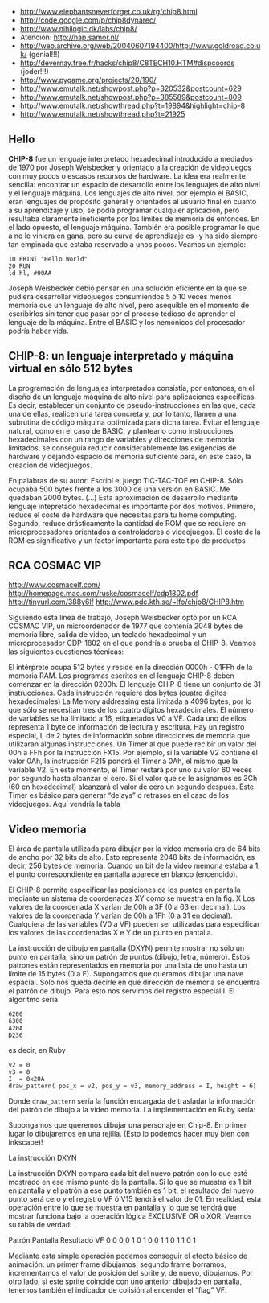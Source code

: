 * http://www.elephantsneverforget.co.uk/rg/chip8.html
* http://code.google.com/p/chip8dynarec/
* http://www.nihilogic.dk/labs/chip8/
* Atención: http://hap.samor.nl/
* http://web.archive.org/web/20040607194400/http://www.goldroad.co.uk/ (genial!!!)
* http://devernay.free.fr/hacks/chip8/C8TECH10.HTM#dispcoords (joder!!!)
* http://www.pygame.org/projects/20/190/
* http://www.emutalk.net/showpost.php?p=320532&postcount=629
* http://www.emutalk.net/showpost.php?p=385589&postcount=809
* http://www.emutalk.net/showthread.php?t=19894&highlight=chip-8
* http://www.emutalk.net/showthread.php?t=21925


Hello
----


**CHIP-8**  fue un lenguaje interpretado hexadecimal introducido a mediados de 1970 por Joseph Weisbecker y orientado a la creación de videojuegos con muy pocos o escasos recursos de hardware. La idea era realmente sencilla: encontrar un espacio de desarrollo entre los lenguajes de alto nivel y el lenguaje máquina. Los lenguajes de alto nivel, por ejemplo el BASIC, eran lenguajes de propósito general y orientados al usuario final en cuanto a su aprendizaje y uso; se podía programar cualquier aplicación, pero resultaba claramente ineficiente por los límites de memoria de entonces. En el lado opuesto, el lenguaje máquina. También era posible programar lo que a no le viniera en gana, pero su curva de aprendizaje es -y ha sido siempre- tan empinada que estaba reservado a unos pocos. Veamos un ejemplo:

	10 PRINT "Hello World"
	20 RUN
	ld hl, #00AA

Joseph Weisbecker debió pensar en una solución eficiente en la que se pudiera desarrollar videojuegos consumiendos 5 ó 10 veces menos memoria que un lenguaje de alto nivel, pero asequible en el momento de escribirlos sin tener que pasar por el proceso tedioso de aprender el lenguaje de la máquina. Entre el BASIC y los nemónicos del procesador podría haber vida.

CHIP-8: un lenguaje interpretado y máquina virtual en sólo 512 bytes
-

La programación de lenguajes interpretados consistía, por entonces, en el diseño de un lenguaje máquina de alto nivel para aplicaciones específicas. Es decir, establecer un conjunto de pseudo-instrucciones en las que, cada una de ellas, realicen una tarea concreta y, por lo tanto, llamen a una subrutina de código máquina optimizada para dicha tarea. Evitar el lenguaje natural, como en el caso de BASIC, y plantearlo como instrucciones hexadecimales con un rango de variables y direcciones de memoria limitados, se conseguía reducir considerablemente las exigencias de hardware y dejando espacio de memoria suficiente para, en este caso, la creación de videojuegos.

En palabras de su autor: Escribí el juego TIC-TAC-TOE en CHIP-8. Sólo ocupaba 500 bytes frente a los 3000 de una versión en BASIC. Me quedaban 2000 bytes. (…) Esta aproximación de desarrollo mediante lenguaje intepretado hexadecimal es importante por dos motivos. Primero, reduce el coste de hardware que necesitas para tu home computing. Segundo, reduce drásticamente la cantidad de ROM que se requiere en microprocesadores orientados a controladores o videojuegos. El coste de la ROM es significativo y un factor importante para este tipo de productos

RCA COSMAC VIP
--------------

http://www.cosmacelf.com/
http://homepage.mac.com/ruske/cosmacelf/cdp1802.pdf
http://tinyurl.com/388y6lf
http://www.pdc.kth.se/~lfo/chip8/CHIP8.htm


Siguiendo esta línea de trabajo, Joseph Weisbecker optó por un RCA COSMAC VIP, un microordenador de 1977 que contenía 2048 bytes de memoria libre, salida de video, un teclado hexadecimal y un microprocesador CDP-1802 en el que pondría a prueba el CHIP-8. Veamos las siguientes cuestiones técnicas:

El intérprete ocupa 512 bytes y reside en la dirección 0000h - 01FFh de la memoria RAM.
Los programas escritos en el lenguaje CHIP-8 deben comenzar en la dirección 0200h.
El lenguaje CHIP-8 tiene un conjunto de 31 instrucciones. Cada instrucción requiere dos bytes (cuatro dígitos hexadecimales)
La Memory addressing está limitada a 4096 bytes, por lo que sólo se necesitan tres de los cuatro dígitos hexadecimales.
El número de variables se ha limitado a 16, etiquetados V0 a VF. Cada uno de ellos representa 1 byte de información de lectura y escritura.
Hay un registro especial, I, de 2 bytes de información sobre direcciones de memoria que utilizaran algunas instrucciones.
Un Timer al que puede recibir un valor del 00h a FFh por la instrucción FX15. Por ejemplo, si la variable V2 contiene el valor 0Ah, la instrucción F215 pondrá el Timer a 0Ah, el mismo que la variable V2. En este momento, el Timer restará por uno su valor 60 veces por segundo hasta alcanzar el cero. Si el valor que se le asignamos es 3Ch (60 en hexadecimal) alcanzará el valor de cero un segundo después. Este Timer es básico para generar “delays” o retrasos en el caso de los videojuegos.
Aquí vendría la tabla 

Video memoria
-------------

El área de pantalla utilizada para dibujar por la video memoria era de 64 bits de ancho por 32 bits de alto. Esto representa 2048 bits de información, es decir, 256 bytes de memoria. Cuando un bit de la video memoria estaba a 1, el punto correspondiente en pantalla aparece en blanco (encendido).

El CHIP-8 permite especificar las posiciones de los puntos en pantalla mediante un sistema de coordenadas XY como se muestra en la fig. X Los valores de la coordenada X varían de 00h a 3F (0 a 63 en decimal). Los valores de la coordenada Y varían de 00h a 1Fh (0 a 31 en decimal). Cualquiera de las variables (V0 a VF) pueden ser utilizadas para especificar los valores de las coordenadas X e Y de un punto en pantalla.

La instrucción de dibujo en pantalla (DXYN) permite mostrar no sólo un punto en pantalla, sino un patrón de puntos (dibujo, letra, número). Estos patrones están representados en memoria por una lista de uno hasta un límite de 15 bytes (0 a F). Supongamos que queramos dibujar una nave espacial. Sólo nos queda decirle en qué dirección de memoria se encuentra el patrón de dibujo. Para esto nos servimos del registro especial I. El algoritmo sería

	6200
	6300
	A20A
	D236

es decir, en Ruby

	v2 = 0
	v3 = 0
	I  = 0x20A
	draw_pattern( pos_x = v2, pos_y = v3, memory_address = I, height = 6)

Donde `draw_pattern` sería la función encargada de trasladar la información del patrón de dibujo a la video memoria. La implementación en Ruby sería:

Supongamos que queremos dibujar una personaje en Chip-8. En primer lugar lo dibujaremos en una rejilla. (Esto lo podemos hacer muy bien con Inkscape)!

La instrucción DXYN

La instrucción DXYN compara cada bit del nuevo patrón con lo que esté mostrado en ese mismo punto de la pantalla. Si lo que se muestra es 1 bit en pantalla y el patrón a ese punto también es 1 bit, el resultado del nuevo punto será cero y el registro VF ó V15 tendrá el valor de 01. En realidad, esta operación entre lo que se muestra en pantalla y lo que se tendrá que mostrar funciona bajo la operación lógica EXCLUSIVE OR o XOR. Veamos su tabla de verdad:

Patrón	 Pantalla	 Resultado	 VF
0	 0	 0	 0
1	 0	 1	 0
0	 1	 1	 0
1	 1	 0	 1


Mediante esta simple operación podemos conseguir el efecto básico de animación: un primer frame dibujamos, segundo frame borramos, incrementamos el valor de posición del sprite y, de nuevo, dibujamos. Por otro lado, si este sprite coincide con uno anterior dibujado en pantalla, tenemos también el indicador de colisión al encender el “flag” VF.
